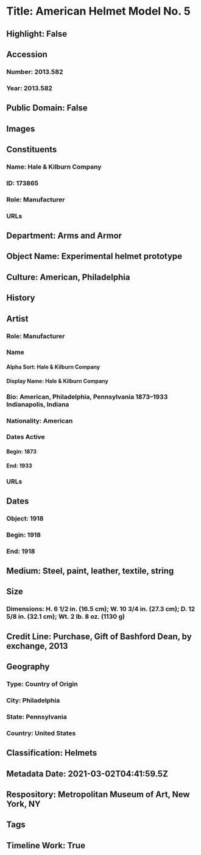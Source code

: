 # Title: American Helmet Model No. 5
## Highlight: False
## Accession
### Number: 2013.582
### Year: 2013.582
## Public Domain: False
## Images
## Constituents
### Name: Hale &amp; Kilburn Company
### ID: 173865
### Role: Manufacturer
### URLs
## Department: Arms and Armor
## Object Name: Experimental helmet prototype
## Culture: American, Philadelphia
## History
## Artist
### Role: Manufacturer
### Name
#### Alpha Sort: Hale & Kilburn Company
#### Display Name: Hale & Kilburn Company
### Bio: American, Philadelphia, Pennsylvania 1873–1933 Indianapolis, Indiana
### Nationality: American
### Dates Active
#### Begin: 1873
#### End: 1933
### URLs
## Dates
### Object: 1918
### Begin: 1918
### End: 1918
## Medium: Steel, paint, leather, textile, string
## Size
### Dimensions: H. 6 1/2 in. (16.5 cm); W. 10 3/4 in. (27.3 cm); D. 12 5/8 in. (32.1 cm); Wt. 2 lb. 8 oz. (1130 g)
## Credit Line: Purchase, Gift of Bashford Dean, by exchange, 2013
## Geography
### Type: Country of Origin
### City: Philadelphia
### State: Pennsylvania
### Country: United States
## Classification: Helmets
## Metadata Date: 2021-03-02T04:41:59.5Z
## Respository: Metropolitan Museum of Art, New York, NY
## Tags
## Timeline Work: True